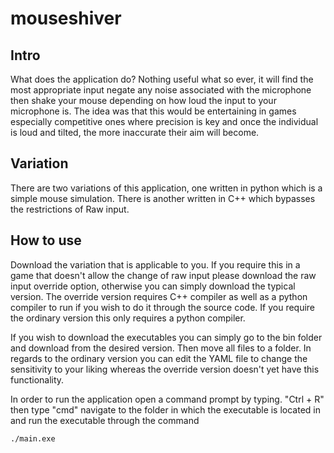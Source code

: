 # mouseshiver
## Intro
What does the application do?
Nothing useful what so ever, it will find the most appropriate input negate any noise associated with the microphone then shake your mouse depending on how loud the input to your microphone is. The idea was that this would be entertaining in games especially competitive ones where precision is key and once the individual is loud and tilted, the more inaccurate their aim will become.

## Variation
There are two variations of this application, one written in python which is a simple mouse simulation. There is another written in C++ which bypasses the restrictions of Raw input. 

## How to use
Download the variation that is applicable to you. If you require this in a game that doesn't allow the change of raw input please download the raw input override option, otherwise you can simply download the typical version. The override version requires C++ compiler as well as a python compiler to run if you wish to do it through the source code. If you require the ordinary version this only requires a python compiler.  
  
If you wish to download the executables you can simply go to the bin folder and download from the desired version. Then move all files to a folder. In regards to the ordinary version you can edit the YAML file to change the sensitivity to your liking whereas the override version doesn't yet have this functionality.  
  
In order to run the application open a command prompt by typing. "Ctrl + R" then type "cmd" navigate to the folder in which the executable is located in and run the executable through the command 
```
./main.exe
```
